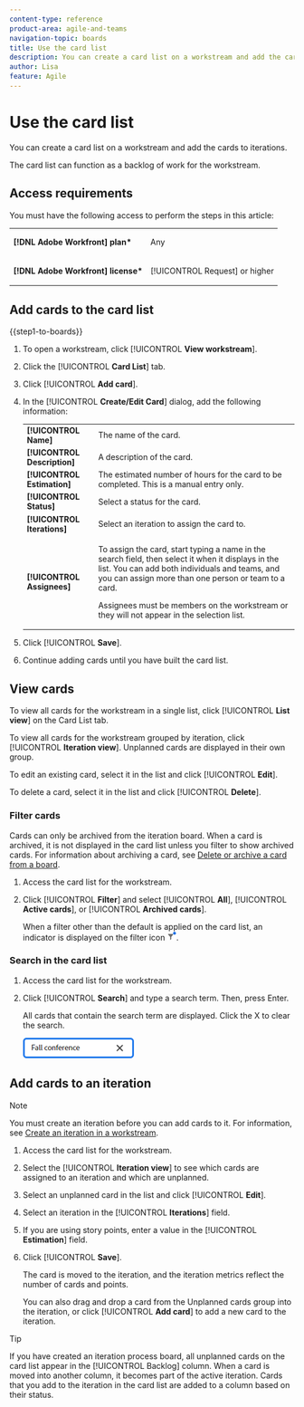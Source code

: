 ```yaml
---
content-type: reference
product-area: agile-and-teams
navigation-topic: boards
title: Use the card list
description: You can create a card list on a workstream and add the cards to iterations.
author: Lisa
feature: Agile
---
```

# Use the card list

You can create a card list on a workstream and add the cards to iterations.

The card list can function as a backlog of work for the workstream.

## Access requirements

You must have the following access to perform the steps in this article:

<table style="table-layout:auto"> 
 <col> 
 </col> 
 <col> 
 </col> 
 <tbody> 
  <tr> 
   <td role="rowheader"><strong>[!DNL Adobe Workfront] plan*</strong></td> 
   <td> <p>Any</p> </td> 
  </tr> 
  <tr> 
   <td role="rowheader"><strong>[!DNL Adobe Workfront] license*</strong></td> 
   <td> <p>[!UICONTROL Request] or higher</p> </td> 
  </tr> 
 </tbody> 
</table>

## Add cards to the card list

{{step1-to-boards}}

1. To open a workstream, click [!UICONTROL **View workstream**].
1. Click the [!UICONTROL **Card List**] tab.
1. Click [!UICONTROL **Add card**].
1. In the [!UICONTROL **Create/Edit Card**] dialog, add the following information:

   <table style="table-layout:auto"> 
    <tbody> 
     <tr> 
      <td><strong>[!UICONTROL Name]</strong></td> 
      <td>The name of the card.</td> 
     </tr> 
     <tr> 
      <td><strong>[!UICONTROL Description]</strong></td> 
      <td>A description of the card.</td> 
     </tr>
     <tr> 
      <td><strong>[!UICONTROL Estimation]</strong></td> 
      <td>The estimated number of hours for the card to be completed. This is a manual entry only.</td> 
     </tr>
     <tr> 
      <td><strong>[!UICONTROL Status]</strong></td> 
      <td>Select a status for the card.</td> 
     </tr>
     <tr> 
      <td><strong>[!UICONTROL Iterations]</strong></td> 
      <td>Select an iteration to assign the card to.</td> 
     </tr>
     <tr> 
      <td><strong>[!UICONTROL Assignees]</strong></td> 
      <td><p>To assign the card, start typing a name in the search field, then select it when it displays in the list. You can add both individuals and teams, and you can assign more than one person or team to a card.</p><p>Assignees must be members on the workstream or they will not appear in the selection list.</p></td> 
     </tr>
    </tbody> 
   </table>

1. Click [!UICONTROL **Save**].
1. Continue adding cards until you have built the card list.

## View cards

To view all cards for the workstream in a single list, click [!UICONTROL **List view**] on the Card List tab.

To view all cards for the workstream grouped by iteration, click [!UICONTROL **Iteration view**]. Unplanned cards are displayed in their own group.

To edit an existing card, select it in the list and click [!UICONTROL **Edit**].

To delete a card, select it in the list and click [!UICONTROL **Delete**].

### Filter cards

Cards can only be archived from the iteration board. When a card is archived, it is not displayed in the card list unless you filter to show archived cards. For information about archiving a card, see [Delete or archive a card from a board](/help/quicksilver/agile/get-started-with-boards/delete-board-items.md).

1. Access the card list for the workstream.
1. Click [!UICONTROL **Filter**] and select [!UICONTROL **All**], [!UICONTROL **Active cards**], or [!UICONTROL **Archived cards**].

   When a filter other than the default is applied on the card list, an indicator is displayed on the filter icon ![Filter applied](assets/boards-filterapplied-30x30.png).

### Search in the card list

1. Access the card list for the workstream.
1. Click [!UICONTROL **Search**] and type a search term. Then, press Enter.

   All cards that contain the search term are displayed.
   Click the X to clear the search.

   ![Search for cards in a board](assets/boards-searchbox.png)

## Add cards to an iteration

>[!NOTE]
>
>You must create an iteration before you can add cards to it. For information, see [Create an iteration in a workstream](/help/quicksilver/agile/use-boards-agile-planning-tools/create-an-iteration-in-workstream.md).

1. Access the card list for the workstream.
1. Select the [!UICONTROL **Iteration view**] to see which cards are assigned to an iteration and which are unplanned.
1. Select an unplanned card in the list and click [!UICONTROL **Edit**].
1. Select an iteration in the [!UICONTROL **Iterations**] field.
1. If you are using story points, enter a value in the [!UICONTROL **Estimation**] field.
1. Click [!UICONTROL **Save**].

   The card is moved to the iteration, and the iteration metrics reflect the number of cards and points.

   You can also drag and drop a card from the Unplanned cards group into the iteration, or click [!UICONTROL **Add card**] to add a new card to the iteration.

>[!TIP]
>
>If you have created an iteration process board, all unplanned cards on the card list appear in the [!UICONTROL Backlog] column. When a card is moved into another column, it becomes part of the active iteration. Cards that you add to the iteration in the card list are added to a column based on their status.

